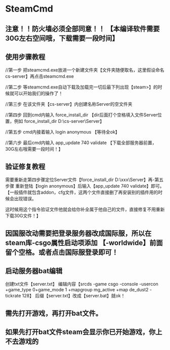 # SteamCmd
注意！！防火墙必须全部同意！！ 【本编译软件需要30G左右空间哦，下载需要一段时间】
--
使用步骤教程
--
//第一步
把steamcmd.exe放进一个新建文件夹【文件夹随便取名，这里假设命名cs-server】再点击steamcmd.exe

//第二步
等steamcmd.exe自动下载及加载完一切后最下列出现【steam>】的时候就可以开始我们的操作了！

//第三步
在该文件夹【cs-server】内创建名称Server的空文件夹

//第四步
回到cmd内输入 force_install_dir 【dir后面打个空格填入文件Server位置，例如 force_install_dir D:\cs-server\Server】

//第五步
cmd内接着输入 login anonymous 【等待全ok】

//第六步
最后cmd内输入 app_update 740 validate 
【下载全部服务器前置，30G左右哦需要一段时间！】


验证修复教程 
--
需要重新走第四步骤定位Server文件【force_install_dir D:\xxx\Server】再-第五步骤
重新登陆【login anonymous】后输入【app_update 740 validate】即可。
【一般插件就包含addon，cfg文件，这两个文件直接删了再安装别的插件用的时候会出现错误。

这时候用这个指令验证文件他就会给你补全属于他自己的文件，直接修复不用重新下载30G文件！】


因国服改动需要把登录服务器改成国际服，所以在steam库-csgo属性启动项添加
【-worldwide】前面留个空格。或者点击国际服登录即可！
--

启动服务器bat编辑 
--
创建txt文件【server.txt】
编辑内容【srcds -game csgo -console -usercon +game_type 0+game_mode 1 +mapgroup mg_active +map de_dust2 -tickrate 128】
后缀【server.txt】改成【server.bat】就ok！


需先打开游戏，再打开bat文件。
--
如果先打开bat文件steam会显示你已开始游戏，你上不去游戏的
--
